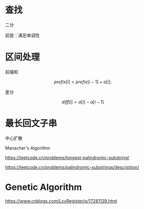 # 查找

二分

前提：满足单调性

# 区间处理

前缀和

$$
prefix[i] = prefix[i-1] + a[i];
$$

差分

$$
diff[i] = a[i] - a[i-1]
$$

# 最长回文子串

中心扩散

Manacher's Algorithm

https://leetcode.cn/problems/longest-palindromic-substring/

https://leetcode.cn/problems/palindromic-substrings/description/

# Genetic Algorithm

https://www.cnblogs.com/LcyRegister/p/17281139.html
